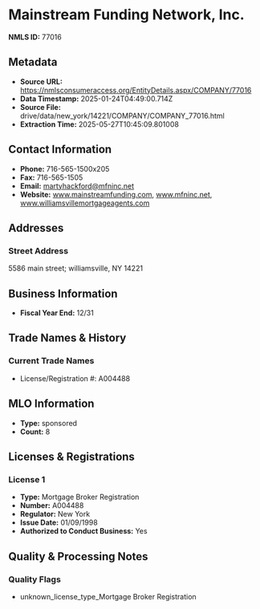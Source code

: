 # Mainstream Funding Network, Inc.

**NMLS ID:** 77016

## Metadata
- **Source URL:** https://nmlsconsumeraccess.org/EntityDetails.aspx/COMPANY/77016
- **Data Timestamp:** 2025-01-24T04:49:00.714Z
- **Source File:** drive/data/new_york/14221/COMPANY/COMPANY_77016.html
- **Extraction Time:** 2025-05-27T10:45:09.801008

## Contact Information
- **Phone:** 716-565-1500x205
- **Fax:** 716-565-1505
- **Email:** martyhackford@mfninc.net
- **Website:** www.mainstreamfunding.com, www.mfninc.net, www.williamsvillemortgageagents.com

## Addresses
### Street Address
5586 main street; williamsville, NY 14221

## Business Information
- **Fiscal Year End:** 12/31

## Trade Names & History
### Current Trade Names
- License/Registration #: A004488

## MLO Information
- **Type:** sponsored
- **Count:** 8

## Licenses & Registrations

### License 1
- **Type:** Mortgage Broker Registration
- **Number:** A004488
- **Regulator:** New York
- **Issue Date:** 01/09/1998
- **Authorized to Conduct Business:** Yes

## Quality & Processing Notes
### Quality Flags
- unknown_license_type_Mortgage Broker Registration
